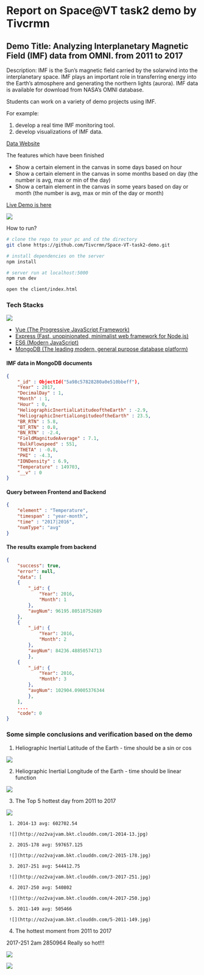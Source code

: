 # Report on Space@VT task2 demo by Tivcrmn

## Demo Title: Analyzing Interplanetary Magnetic Field (IMF) data from OMNI. from 2011 to 2017

Description: IMF is the Sun’s magnetic field carried by the solarwind into the interplanetary space. 
IMF plays an important role in transferring energy into the Earth’s atmosphere and generating the northern lights (aurora). 
IMF data is available for download from NASA’s OMNI database. 

Students can work on a variety of demo projects using IMF. 

For example: 

1. develop a real time IMF monitoring tool. 
2. develop visualizations of IMF data.

[Data Website](https://cdaweb.gsfc.nasa.gov/pub/data/omni/)

The features which have been finished

 - Show a certain element in the canvas in some days based on hour
 - Show a certain element in the canvas in some months based on day (the number is avg, max or min of the day)
 - Show a certain element in the canvas in some years based on day or month (the number is avg, max or min of the day or month)

[Live Demo is here](http://tivarea.top/demo/client/index.html)

![](http://oz2vajvam.bkt.clouddn.com/space@vt.png)

How to run?

``` bash
# clone the repo to your pc and cd the directory
git clone https://github.com/Tivcrmn/Space-VT-task2-demo.git

# install dependencies on the server
npm install

# server run at localhost:5000
npm run dev

open the client/index.html
```

### Tech Stacks

![](http://oz2vajvam.bkt.clouddn.com/architecture.jpg)

- [Vue (The Progressive JavaScript Framework)](https://vuejs.org/index.html)
- [Express (Fast, unopinionated, minimalist web framework for Node.js)](http://expressjs.com/)
- [ES6 (Modern JavaScript)](https://es6.io/)
- [MongoDB (The leading modern, general purpose database platform)](https://www.mongodb.com/)

#### IMF data in MongoDB documents 

```json
{
    "_id" : ObjectId("5a98c57828280a0e510bbeff"),
    "Year" : 2017,
    "DecimalDay" : 1,
    "Month" : 1,
    "Hour" : 0,
    "HeliographicInertialLatitudeoftheEarth" : -2.9,
    "HeliographicInertialLongitudeoftheEarth" : 23.5,
    "BR_RTN" : 5.8,
    "BT_RTN" : 0.8,
    "BN_RTN" : -2.4,
    "FieldMagnitudeAverage" : 7.1,
    "BulkFlowspeed" : 551,
    "THETA" : -0.8,
    "PHI" : -4.3,
    "IONDensity" : 6.9,
    "Temperature" : 149703,
    "__v" : 0
}
```

#### Query between Frontend and Backend

```json
{
    "element" : "Temperature",
    "timespan" : "year-month",
    "time" : "2017|2016",
    "numType": "avg" 
}
```

#### The results example from backend

```json
{
    "success": true,
    "error": null,
    "data": [
    {
        "_id": {
            "Year": 2016,
            "Month": 1
        },
        "avgNum": 96195.80510752689
    },
    {
        "_id": {
            "Year": 2016,
            "Month": 2
        },
        "avgNum": 84236.48850574713
        },
    {
        "_id": {
            "Year": 2016,
            "Month": 3
        },
        "avgNum": 102904.09005376344
        },
    ],
    ....
    "code": 0
}
```

 ### Some simple conclusions and verification based on the demo
 
 1. Heliographic Inertial Latitude of the Earth  - time should be a sin or cos 
 
 ![](http://oz2vajvam.bkt.clouddn.com/sin.jpg)
 
 2. Heliographic Inertial Longitude of the Earth  - time should be linear function
 
 ![](http://oz2vajvam.bkt.clouddn.com/line.jpg)
  
 3. The Top 5 hottest day from 2011 to 2017
  
 ![](http://oz2vajvam.bkt.clouddn.com/Line%20chart_for_avg_Temperature_in_year-day.jpg)
 
     1. 2014-13 avg: 602702.54

     ![](http://oz2vajvam.bkt.clouddn.com/1-2014-13.jpg)

     2. 2015-178 avg: 597657.125

     ![](http://oz2vajvam.bkt.clouddn.com/2-2015-178.jpg)
     
     3. 2017-251 avg: 544412.75

     ![](http://oz2vajvam.bkt.clouddn.com/3-2017-251.jpg)
     
     4. 2017-250 avg: 540802

     ![](http://oz2vajvam.bkt.clouddn.com/4-2017-250.jpg)
     
     5. 2011-149 avg: 505466

     ![](http://oz2vajvam.bkt.clouddn.com/5-2011-149.jpg)
 
 4. The hottest moment from 2011 to 2017
 
 2017-251 2am 2850964 Really so hot!!!
 
 ![](http://oz2vajvam.bkt.clouddn.com/Line%20chart_for_max_Temperature_in_year-day.jpg)
 
 ![](http://oz2vajvam.bkt.clouddn.com/1-2017-251-2.jpg)
 
 


